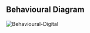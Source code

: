 ## Behavioural Diagram

![Behavioural-Digital](https://user-images.githubusercontent.com/98881640/155763841-fff19400-2769-4559-a120-8c85be423543.png)
